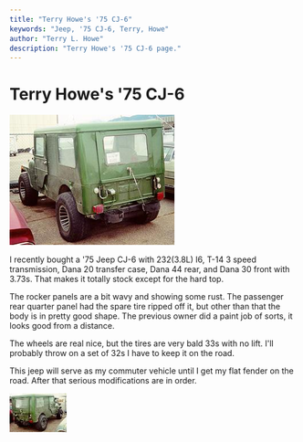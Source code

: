 ```yaml
---
title: "Terry Howe's '75 CJ-6"
keywords: "Jeep, '75 CJ-6, Terry, Howe"
author: "Terry L. Howe"
description: "Terry Howe's '75 CJ-6 page."
---
```

# Terry Howe's '75 CJ-6

!['75 CJ-6](../../../img/terry/cj6/cj601.jpg)

I recently bought a '75 Jeep CJ-6 with 232(3.8L) I6, T-14 3 speed transmission, Dana 20 transfer case, Dana 44 rear, and Dana 30 front with 3.73s. That makes it totally stock except for the hard top.

The rocker panels are a bit wavy and showing some rust. The passenger rear quarter panel had the spare tire ripped off it, but other than that the body is in pretty good shape. The previous owner did a paint job of sorts, it looks good from a distance.

The wheels are real nice, but the tires are very bald 33s with no lift. I'll probably throw on a set of 32s I have to keep it on the road.

This jeep will serve as my commuter vehicle until I get my flat fender on the road. After that serious modifications are in order.

[!['75 CJ-6](../../../img/terry/cj6/cj602_.jpg)](../../../img/terry/cj6/cj602.jpg)